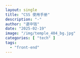 ```yaml
---
layout: single
title: "CSS 使用手册"
description: "-"
author: "谌中钱"
date: "2025-02-19"
image: "/img/temple_404_bg.jpg"
categories: [ "tech" ]
tags:
  - "front-end"
---
```


<br />
<br />

<!-- @import "[TOC]" {cmd="toc" depthFrom=1 depthTo=6} -->

<!-- code_chunk_output -->



<!-- /code_chunk_output -->
